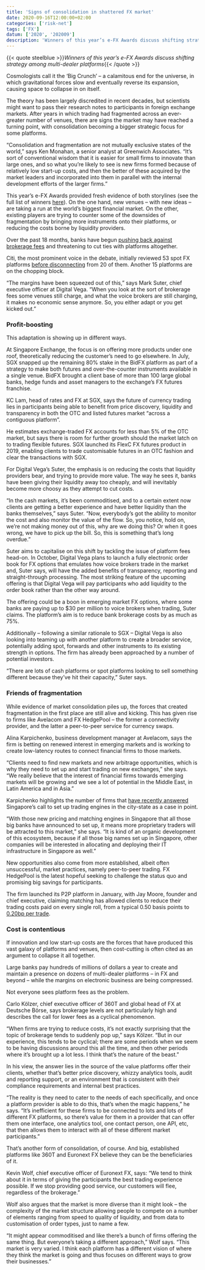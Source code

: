 ```yaml
---
title: 'Signs of consolidation in shattered FX market'
date: 2020-09-16T12:00:00+02:00
categories: ['risk-net']
tags: ['FX']
datum: ['2020', '202009']
description: 'Winners of this year’s e-FX Awards discuss shifting strategy among multi-dealer platforms'
---
```


{{< quote steelblue >}}_Winners of this year’s e-FX Awards discuss shifting strategy among multi-dealer platforms_{{< /quote >}}

Cosmologists call it the ‘Big Crunch’ – a calamitous end for the universe, in which gravitational forces slow and eventually reverse its expansion, causing space to collapse in on itself.

The theory has been largely discredited in recent decades, but scientists might want to pass their research notes to participants in foreign exchange markets. After years in which trading had fragmented across an ever-greater number of venues, there are signs the market may have reached a turning point, with consolidation becoming a bigger strategic focus for some platforms.

“Consolidation and fragmentation are not mutually exclusive states of the world,” says Ken Monahan, a senior analyst at Greenwich Associates. “It’s sort of conventional wisdom that it is easier for small firms to innovate than large ones, and so what you’re likely to see is new firms formed because of relatively low start-up costs, and then the better of these acquired by the market leaders and incorporated into them in parallel with the internal development efforts of the larger firms.”

This year’s e-FX Awards provided fresh evidence of both storylines (see the full list of winners [here](https://www.fx-markets.com/awards/7675286/e-fx-awards-2020-the-winners)). On the one hand, new venues – with new ideas – are taking a run at the world’s biggest financial market. On the other, existing players are trying to counter some of the downsides of fragmentation by bringing more instruments onto their platforms, or reducing the costs borne by liquidity providers.

Over the past 18 months, banks have begun [pushing back against brokerage fees](https://www.fx-markets.com/infrastructure/7519116/fee-fight-dealers-take-aim-at-brokerage-costs) and threatening to cut ties with platforms altogether.

Citi, the most prominent voice in the debate, initially reviewed 53 spot FX platforms [before disconnecting](https://www.fx-markets.com/tech-and-data/7652691/citi-to-focus-on-just-five-fx-spot-platforms) from 20 of them. Another 15 platforms are on the chopping block.

“The margins have been squeezed out of this,” says Mark Suter, chief executive officer at Digital Vega. “When you look at the sort of brokerage fees some venues still charge, and what the voice brokers are still charging, it makes no economic sense anymore. So, you either adapt or you get kicked out.”

### Profit-boosting

This adaptation is showing up in different ways.

At Singapore Exchange, the focus is on offering more products under one roof, theoretically reducing the customer’s need to go elsewhere. In July, SGX snapped up the remaining 80% stake in the BidFX platform as part of a strategy to make both futures and over-the-counter instruments available in a single venue. BidFX brought a client base of more than 100 large global banks, hedge funds and asset managers to the exchange’s FX futures franchise.

KC Lam, head of rates and FX at SGX, says the future of currency trading lies in participants being able to benefit from price discovery, liquidity and transparency in both the OTC and listed futures market “across a contiguous platform”.

He estimates exchange-traded FX accounts for less than 5% of the OTC market, but says there is room for further growth should the market latch on to trading flexible futures. SGX launched its FlexC FX futures product in 2019, enabling clients to trade customisable futures in an OTC fashion and clear the transactions with SGX.

For Digital Vega’s Suter, the emphasis is on reducing the costs that liquidity providers bear, and trying to provide more value. The way he sees it, banks have been giving their liquidity away too cheaply, and will inevitably become more choosy as they attempt to cut costs.

“In the cash markets, it’s been commoditised, and to a certain extent now clients are getting a better experience and have better liquidity than the banks themselves,” says Suter. “Now, everybody’s got the ability to monitor the cost and also monitor the value of the flow. So, you notice, hold on, we’re not making money out of this, why are we doing this? Or when it goes wrong, we have to pick up the bill. So, this is something that’s long overdue.”

Suter aims to capitalise on this shift by tackling the issue of platform fees head-on. In October, Digital Vega plans to launch a fully electronic order book for FX options that emulates how voice brokers trade in the market and, Suter says, will have the added benefits of transparency, reporting and straight-through processing. The most striking feature of the upcoming offering is that Digital Vega will pay participants who add liquidity to the order book rather than the other way around.

The offering could be a boon in emerging market FX options, where some banks are paying up to $30 per million to voice brokers when trading, Suter claims. The platform’s aim is to reduce bank brokerage costs by as much as 75%.

Additionally – following a similar rationale to SGX – Digital Vega is also looking into teaming up with another platform to create a broader service, potentially adding spot, forwards and other instruments to its existing strength in options. The firm has already been approached by a number of potential investors.

“There are lots of cash platforms or spot platforms looking to sell something different because they’ve hit their capacity,” Suter says.

### Friends of fragmentation

While evidence of market consolidation piles up, the forces that created fragmentation in the first place are still alive and kicking. This has given rise to firms like Avelacom and FX HedgePool – the former a connectivity provider, and the latter a peer-to-peer service for currency swaps.

Alina Karpichenko, business development manager at Avelacom, says the firm is betting on renewed interest in emerging markets and is working to create low-latency routes to connect financial firms to those markets.

“Clients need to find new markets and new arbitrage opportunities, which is why they need to set up and start trading on new exchanges,” she says. “We really believe that the interest of financial firms towards emerging markets will be growing and we see a lot of potential in the Middle East, in Latin America and in Asia.”

Karpichenko highlights the number of firms that [have recently answered](https://www.fx-markets.com/tech-and-data/7554401/deutsche-bank-to-launch-e-fx-pricing-engine-in-singapore) Singapore’s call to set up trading engines in the city-state as a case in point.

“With those new pricing and matching engines in Singapore that all those big banks have announced to set up, it means more proprietary traders will be attracted to this market,” she says. “It is kind of an organic development of this ecosystem, because if all those big names set up in Singapore, other companies will be interested in allocating and deploying their IT infrastructure in Singapore as well.”

New opportunities also come from more established, albeit often unsuccessful, market practices, namely peer-to-peer trading. FX HedgePool is the latest hopeful seeking to challenge the status quo and promising big savings for participants.

The firm launched its P2P platform in January, with Jay Moore, founder and chief executive, claiming matching has allowed clients to reduce their trading costs paid on every single roll, from a typical 0.50 basis points to [0.20bp per trade](https://www.fx-markets.com/infrastructure/7663366/swaps-platform-aims-to-cut-out-the-banks-but-not-entirely).

### Cost is contentious

If innovation and low start-up costs are the forces that have produced this vast galaxy of platforms and venues, then cost-cutting is often cited as an argument to collapse it all together.

Large banks pay hundreds of millions of dollars a year to create and maintain a presence on dozens of multi-dealer platforms – in FX and beyond – while the margins on electronic business are being compressed.

Not everyone sees platform fees as the problem.

Carlo Kölzer, chief executive officer of 360T and global head of FX at Deutsche Börse, says brokerage levels are not particularly high and describes the call for lower fees as a cyclical phenomenon.

“When firms are trying to reduce costs, it’s not exactly surprising that the topic of brokerage tends to suddenly pop up,” says Kölzer. “But in our experience, this tends to be cyclical; there are some periods when we seem to be having discussions around this all the time, and then other periods where it’s brought up a lot less. I think that’s the nature of the beast.”

In his view, the answer lies in the source of the value platforms offer their clients, whether that’s better price discovery, whizzy analytics tools, audit and reporting support, or an environment that is consistent with their compliance requirements and internal best practices.

“The reality is they need to cater to the needs of each specifically, and once a platform provider is able to do this, that’s when the magic happens,” he says. “It’s inefficient for these firms to be connected to lots and lots of different FX platforms, so there’s value for them in a provider that can offer them one interface, one analytics tool, one contact person, one API, etc, that then allows them to interact with all of these different market participants.”

That’s another form of consolidation, of course. And big, established platforms like 360T and Euronext FX believe they can be the beneficiaries of it.

Kevin Wolf, chief executive officer of Euronext FX, says: “We tend to think about it in terms of giving the participants the best trading experience possible. If we stop providing good service, our customers will flee, regardless of the brokerage.”

Wolf also argues that the market is more diverse than it might look – the complexity of the market structure allowing people to compete on a number of elements ranging from speed to quality of liquidity, and from data to customisation of order types, just to name a few.

“It might appear commoditised and like there’s a bunch of firms offering the same thing. But everyone’s taking a different approach,” Wolf says. “This market is very varied. I think each platform has a different vision of where they think the market is going and thus focuses on different ways to grow their businesses.”

